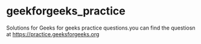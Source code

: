 # geekforgeeks_practice
Solutions for Geeks for geeks practice questions.you can find the questiosn at https://practice.geeksforgeeks.org
